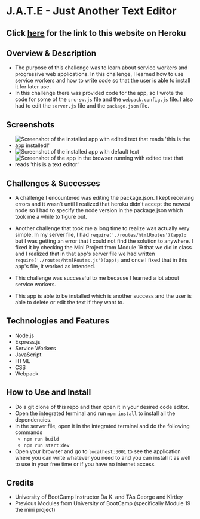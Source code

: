# J.A.T.E - Just Another Text Editor
## Click [here](herkoku) for the link to this website on Heroku
## Overview & Description 
- The purpose of this challenge was to learn about service workers and progressive web applications. In this challenge, I learned how to use service workers and how to write code so that the user is able to install it for later use.
- In this challenge there was provided code for the app, so I wrote the code for some of the `src-sw.js` file and the `webpack.config.js` file. I also had to edit the `server.js` file and the `package.json` file.
## Screenshots
- ![Screenshot of the installed app with edited text that reads 'this is the app installed!'](<./readme-images/Screenshot 2023-11-29 at 11.20.22 PM.png>)
- ![Screenshot of the installed app with default text](<./readme-images/Screenshot 2023-11-29 at 11.20.01 PM.png>)
- ![Screenshot of the app in the browser running with edited text that reads 'this is a text editor'](<./readme-images/Screenshot 2023-11-29 at 11.19.50 PM.png>)
## Challenges & Successes
- A challenge I encountered was editing the package.json. I kept receiving errors and it wasn't until I realized that heroku didn't accept the newest node so I had to specify the node version in the package.json which took me a while to figure out.
- Another challenge that took me a long time to realize was actually very simple. In my server file, I had 
`require('./routes/htmlRoutes')(app);`
but I was getting an error that I could not find the solution to anywhere. I fixed it by checking the Mini Project from Module 19 that we did in class and I realized that in that app's server file we had written 
`require('./routes/htmlRoutes.js')(app);`
and once I fixed that in this app's file, it worked as intended. 

- This challenge was successful to me because I learned a lot about service workers.
- This app is able to be installed which is another success and the user is able to delete or edit the text if they want to.
## Technologies and Features
- Node.js
- Express.js
- Service Workers
- JavaScript 
- HTML
- CSS
- Webpack
## How to Use and Install
- Do a git clone of this repo and then open it in your desired code editor.
- Open the integrated terminal and run `npm install` to install all the dependencies.
- In the server file, open it in the integrated terminal and do the following commands
    + `npm run build`
    + `npm run start:dev`
- Open your browser and go to `localhost:3001` to see the application where you can write whatever you need to and you can install it as well to use in your free time or if you have no internet access.
## Credits
- University of BootCamp Instructor Da K. and TAs George and Kirtley
- Previous Modules from University of BootCamp (specifically Module 19 the mini project) 